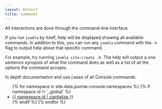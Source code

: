```yaml
---
layout: default
title: Commands
---
```


All interactions are done through the command-line interface.

If you run `joomla` by itself, help will be displayed showing all available commands. In addition to this, you can run any `joomla` command with the `-h` flag to output help about that specific command.

For example, try running `joomla site:create -h`. The help will output a one sentence synopsis of what the command does as well as a list of all the options the command accepts.

In depth documentation and use cases of all Console commands:

<ul>
{% for namespace in site.data.joomla-console.namespaces %}
{% if namespace.id != '_global' %}
<li><a href="/tools/console/commands/{{ namespace.id }}.html">{{ namespace.id | capitalize }}</a></li>
{% endif %}
{% endfor %}
</ul>